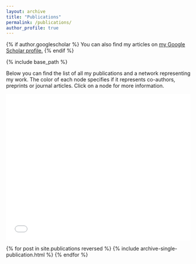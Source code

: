 ```yaml
---
layout: archive
title: "Publications"
permalink: /publications/
author_profile: true
---
```


{% if author.googlescholar %}
  You can also find my articles on <u><a href="{{author.googlescholar}}">my Google Scholar profile</a>.</u>
{% endif %}

{% include base_path %}

Below you can find the list of all my publications and a network representing my work. The color of each node specifies if it represents co-authors, preprints or journal articles. Click on a node for more information.
<iframe src="/collab_net/network.html" height="400" width="100%" style="border: none"></iframe>

{% for post in site.publications reversed %}
  {% include archive-single-publication.html %}
{% endfor %}
